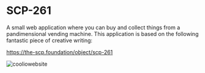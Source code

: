 # SCP-261
A small web application where you can buy and collect things from a pandimensional vending machine. This application is based on the following fantastic piece of creative writing:

https://the-scp.foundation/object/scp-261


![cooliowebsite](https://user-images.githubusercontent.com/11726211/183587142-b12260f0-54ee-4519-a543-d6f15ef43f82.png)

